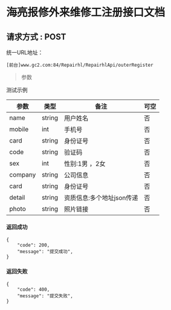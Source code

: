 
# 海亮报修外来维修工注册接口文档

## 请求方式 : POST

统一URL地址：
	
```
[前台]www.gc2.com:84/Repairhl/RepairhlApi/outerRegister
```


> 参数

测试示例


| 参数 | 类型 | 备注 | 可空 | 
| --- | --- | --- | --- | 
| name| string | 用户姓名 | 否 |  
| mobile| int  | 手机号 | 否 |  
| card| string | 身份证号 | 否 |  
| code| string | 验证码 | 否 |  
| sex| int | 性别:1男 ，2女 | 否 |
| company| string | 公司信息 | 否 |  
| card| string | 身份证号 | 否 |  
| detail| string | 资质信息:多个地址json传递| 否 | 
| photo| string | 照片链接 | 否 |  


#### 返回成功
```
{
    "code": 200,
    "message": "提交成功",
}
```
#### 返回失败
```
{
    "code": 400,
    "message": "提交失败",
}
```

